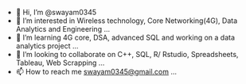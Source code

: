 - 👋 Hi, I’m @swayam0345
- 👀 I’m interested in Wireless technology, Core Networking(4G), Data Analytics and Engineering ...
- 🌱 I’m learning 4G core, DSA, advanced SQL and working on a data analytics project ...
- 💞️ I’m looking to collaborate on C++, SQL, R/ Rstudio, Spreadsheets, Tableau, Web Scrapping ...
- 📫 How to reach me swayam0345@gmail.com ...

<!---
swayam0345/swayam0345 is a ✨ special ✨ repository because its `README.md` (this file) appears on your GitHub profile.
You can click the Preview link to take a look at your changes.
--->
